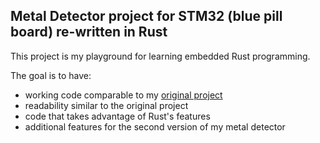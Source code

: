## Metal Detector project for STM32 (blue pill board) re-written in Rust
This project is my playground for learning embedded Rust programming. 

The goal is to have:
  * working code comparable to my [original project](https://github.com/Vectole/metal-detector-project-arduino)
  * readability similar to the original project
  * code that takes advantage of Rust's features
  * additional features for the second version of my metal detector

